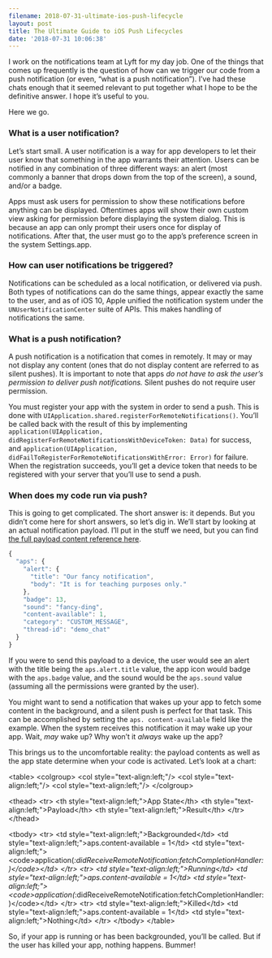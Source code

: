 ```yaml
---
filename: 2018-07-31-ultimate-ios-push-lifecycle
layout: post
title: The Ultimate Guide to iOS Push Lifecycles
date: '2018-07-31 10:06:38'
---
```


I work on the notifications team at Lyft for my day job. One of the things that comes up frequently is the question of how can we trigger our code from a push notification (or even, “what is a push notification”). I’ve had these chats enough that it seemed relevant to put together what I hope to be the definitive answer. I hope it’s useful to you.

Here we go.

### What is a user notification?

Let’s start small. A user notification is a way for app developers to let their user know that something in the app warrants their attention. Users can be notified in any combination of three different ways: an alert (most commonly a banner that drops down from the top of the screen), a sound, and/or a badge.

Apps must ask users for permission to show these notifications before anything can be displayed. Oftentimes apps will show their own custom view asking for permission before displaying the system dialog. This is because an app can only prompt their users once for display of notifications. After that, the user must go to the app’s preference screen in the system Settings.app.

### How can user notifications be triggered?

Notifications can be scheduled as a local notification, or delivered via push. Both types of notifications can do the same things, appear exactly the same to the user, and as of iOS 10, Apple unified the notification system under the `UNUserNotificationCenter` suite of APIs. This makes handling of notifications the same.

### What is a push notification?

A push notification is a notification that comes in remotely. It may or may not display any content (ones that do not display content are referred to as silent pushes). It is important to note that apps _do not have to ask the user’s permission to deliver push notifications._ Silent pushes do not require user permission.

You must register your app with the system in order to send a push. This is done with `UIApplication.shared.registerForRemoteNotifications()`. You’ll be called back with the result of this by implementing `application(UIApplication, didRegisterForRemoteNotificationsWithDeviceToken: Data)` for success, and `application(UIApplication, didFailToRegisterForRemoteNotificationsWithError: Error)` for failure. When the registration succeeds, you’ll get a device token that needs to be registered with your server that you’ll use to send a push.

### When does my code run via push?

This is going to get complicated. The short answer is: it depends. But you didn’t come here for short answers, so let’s dig in. We’ll start by looking at an actual notification payload. I’ll put in the stuff we need, but you can find [the full payload content reference here][1].

```js
{
  "aps": {
	"alert": {
	  "title": "Our fancy notification",
	  "body": "It is for teaching purposes only."
	},
	"badge": 13,
	"sound": "fancy-ding",
	"content-available": 1,
	"category": "CUSTOM_MESSAGE",
	"thread-id": "demo_chat"
  }
}
```

If you were to send this payload to a device, the user would see an alert with the title being the `aps.alert.title` value, the app icon would badge with the `aps.badge` value, and the sound would be the `aps.sound` value (assuming all the permissions were granted by the user).

You might want to send a notification that wakes up your app to fetch some content in the background, and a silent push is perfect for that task. This can be accomplished by setting the `aps. content-available` field like the example. When the system receives this notification it may wake up your app. Wait, _may_ wake up? Why won’t it _always_ wake up the app?

This brings us to the uncomfortable reality: the payload contents as well as the app state determine when your code is activated. Let’s look at a chart:

\<table\>
\<colgroup\>
\<col style="text-align:left;"/\>
\<col style="text-align:left;"/\>
\<col style="text-align:left;"/\>
\</colgroup\>

\<thead\>
\<tr\>
\<th style="text-align:left;"\>App State\</th\>
\<th style="text-align:left;"\>Payload\</th\>
\<th style="text-align:left;"\>Result\</th\>
\</tr\>
\</thead\>

\<tbody\>
\<tr\>
\<td style="text-align:left;"\>Backgrounded\</td\>
\<td style="text-align:left;"\>aps.content-available = 1\</td\>
\<td style="text-align:left;"\>\<code\>application(_:didReceiveRemoteNotification:fetchCompletionHandler:)\</code\>\</td\>
\</tr\>
\<tr\>
\<td style="text-align:left;"\>Running\</td\>
\<td style="text-align:left;"\>aps.content-available = 1\</td\>
\<td style="text-align:left;"\>\<code\>application(_:didReceiveRemoteNotification:fetchCompletionHandler:)\</code\>\</td\>
\</tr\>
\<tr\>
\<td style="text-align:left;"\>Killed\</td\>
\<td style="text-align:left;"\>aps.content-available = 1\</td\>
\<td style="text-align:left;"\>Nothing\</td\>
\</tr\>
\</tbody\>
\</table\>

So, if your app is running or has been backgrounded, you’ll be called. But if the user has killed your app, nothing happens. Bummer!

[1]:	https://developer.apple.com/library/archive/documentation/NetworkingInternet/Conceptual/RemoteNotificationsPG/PayloadKeyReference.html#//apple_ref/doc/uid/TP40008194-CH17-SW5